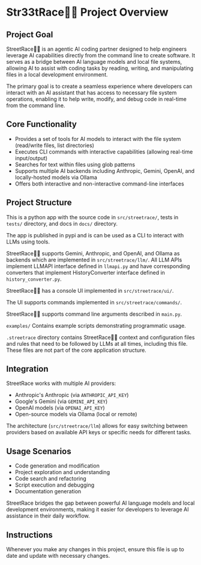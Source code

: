 # Str33tRace🚗💨 Project Overview

## Project Goal
StreetRace🚗💨 is an agentic AI coding partner designed to help engineers leverage AI capabilities directly from the command line to create software. It serves as a bridge between AI language models and local file systems, allowing AI to assist with coding tasks by reading, writing, and manipulating files in a local development environment.

The primary goal is to create a seamless experience where developers can interact with an AI assistant that has access to necessary file system operations, enabling it to help write, modify, and debug code in real-time from the command line.

## Core Functionality
- Provides a set of tools for AI models to interact with the file system (read/write files, list directories)
- Executes CLI commands with interactive capabilities (allowing real-time input/output)
- Searches for text within files using glob patterns
- Supports multiple AI backends including Anthropic, Gemini, OpenAI, and locally-hosted models via Ollama
- Offers both interactive and non-interactive command-line interfaces

## Project Structure

This is a python app with the source code in `src/streetrace/`, tests in `tests/` directory, and docs in `docs/` directory.

The app is published in pypi and is can be used as a CLI to interact with LLMs using tools.

StreetRace🚗💨 supports Gemini, Anthropic, and OpenAI, and Ollama as backends which are implemented in `src/streetrace/llm/`.
All LLM APIs implement LLMAPI interface defined in `llmapi.py` and have corresponding converters that implement
HistoryConverter interface defined in `history_converter.py`.

StreetRace🚗💨 has a console UI implemented in `src/streetrace/ui/`.

The UI supports commands implemented in `src/streetrace/commands/`.

StreetRace🚗💨 supports command line arguments described in `main.py`.

`examples/` Contains example scripts demonstrating programmatic usage.

`.streetrace` directory contains StreetRace🚗💨 context and configuration files and rules that need to be followed by LLMs at all times, including this file. These files are not part of the core application structure.

## Integration

StreetRace works with multiple AI providers:

- Anthropic's Anthropic (via `ANTHROPIC_API_KEY`)
- Google's Gemini (via `GEMINI_API_KEY`)
- OpenAI models (via `OPENAI_API_KEY`)
- Open-source models via Ollama (local or remote)

The architecture (`src/streetrace/llm`) allows for easy switching between providers based on available API keys or specific needs for different tasks.

## Usage Scenarios

- Code generation and modification
- Project exploration and understanding
- Code search and refactoring
- Script execution and debugging
- Documentation generation

StreetRace bridges the gap between powerful AI language models and local development environments, making it easier for developers to leverage AI assistance in their daily workflow.

## Instructions

Whenever you make any changes in this project, ensure this file is up to date and update with necessary changes.
